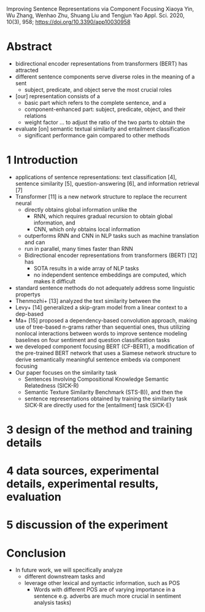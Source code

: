 Improving Sentence Representations via Component Focusing
Xiaoya Yin, Wu Zhang, Wenhao Zhu, Shuang Liu  and Tengjun Yao
Appl. Sci. 2020, 10(3), 958; https://doi.org/10.3390/app10030958

# Abstract

* bidirectional encoder representations from transformers (BERT) has attracted
* different sentence components serve diverse roles in the meaning of a sent
  * subject, predicate, and object serve the most crucial roles
* [our] representation consists of a
  * basic part which refers to the complete sentence, and a
  * component-enhanced part: subject, predicate, object, and their relations
  * weight factor ... to adjust the ratio of the two parts to obtain the
* evaluate [on] semantic textual similarity and entailment classification
  * significant performance gain compared to other methods

# 1 Introduction

* applications of sentence representations: text classification [4], sentence
  similarity [5], question-answering [6], and information retrieval [7]
* Transformer [11] is a new network structure to replace the recurrent neural
  * directly obtains global information unlike the
    * RNN, which requires gradual recursion to obtain global information, and
    * CNN, which only obtains local information
  * outperforms RNN and CNN in NLP tasks such as machine translation and can
  * run in parallel, many times faster than RNN
  * Bidirectional encoder representations from transformers (BERT) [12] has
    * SOTA results in a wide array of NLP tasks
    * no independent sentence embeddings are computed, which makes it difficult
* standard sentence methods do not adequately address some linguistic propertys
* Thenmozhi+ [13] analyzed the text similarity between the
* Levy+ [14] generalized a skip-gram model from a linear context to a dep-based
* Ma+ [15] proposed a dependency-based convolution approach, making use of
  tree-based n-grams rather than sequential ones, thus utilizing nonlocal
  interactions between words to improve sentence modeling baselines on four
  sentiment and question classification tasks
* we developed component focusing BERT (CF-BERT), a
  modification of the pre-trained BERT network that uses a
  Siamese network structure to derive semantically meaningful sentence embeds
  via component focusing
* Our paper focuses on the similarity task
  * Sentences Involving Compositional Knowledge Semantic Relatedness (SICK-R)
  * Semantic Texture Similarity Benchmark (STS-B)), and then the
  * sentence representations obtained by training the similarity task SICK-R
    are directly used for the [entailment] task (SICK-E)

# 3 design of the method and training details

# 4 data sources, experimental details, experimental results, evaluation

# 5 discussion of the experiment

# Conclusion

* In future work, we will specifically analyze
  * different downstream tasks and
  * leverage other lexical and syntactic information, such as POS
    * Words with different POS are of varying importance in a sentence
      e.g. adverbs are much more crucial in sentiment analysis tasks)
